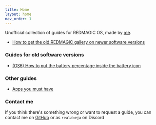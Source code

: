 ```yaml
---
title: Home
layout: home
nav_order: 1
---
```


Unofficial collection of guides for REDMAGIC OS, made by [me](https://github.com/TheRealCrazyfuy).

- [How to get the old REDMAGIC gallery on newer software versions](/guides/GetOldGallery.html)

### Guides for old software versions
- [(OS6) How to put the battery percentage inside the battery icon](/guides/old/PercentageInsideBatteryIcon.html)

### Other guides
- [Apps you must have](RecommendedApps.html)

### Contact me
If you think there's something wrong or want to request a guide, you can contact me on [GitHub](https://github.com/TheRealCrazyfuy) or as `realabeja` on Discord
